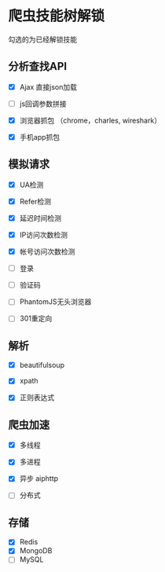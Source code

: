 # 爬虫技能树解锁

勾选的为已经解锁技能



## 分析查找API

- [x] Ajax 直接json加载
- [ ] js回调参数拼接 
- [x] 浏览器抓包 （chrome，charles, wireshark）
- [x] 手机app抓包



## 模拟请求

- [x] UA检测 
- [x] Refer检测
- [x] 延迟时间检测
- [x] IP访问次数检测
- [x] 帐号访问次数检测
- [ ] 登录

- [ ] 验证码
- [ ] PhantomJS无头浏览器
- [ ] 301重定向



## 解析

- [x] beautifulsoup
- [x] xpath
- [x] 正则表达式



## 爬虫加速

- [x] 多线程
- [x] 多进程
- [x] 异步 aiphttp
- [ ] 分布式



## 存储

- [x] Redis
- [x] MongoDB
- [ ] MySQL